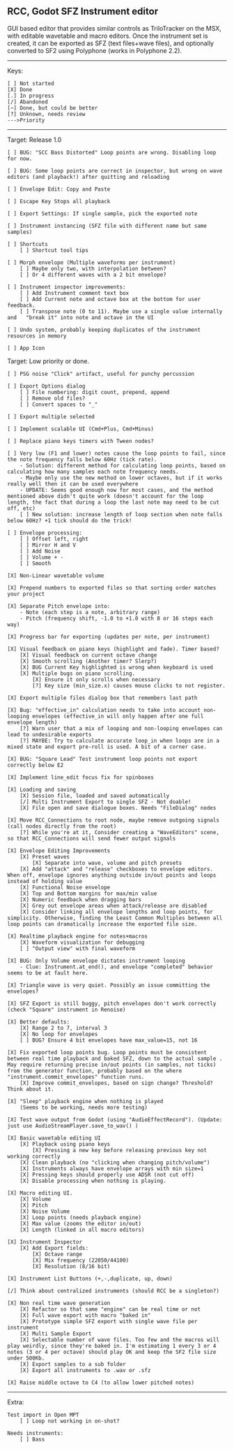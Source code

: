 

RCC, Godot SFZ Instrument editor 
-------------------------------------------------------------------------------
GUI based editor that provides similar controls as TriloTracker on the MSX, with editable wavetable and macro editors. Once the instrument set is created, it can be exported as SFZ (text files+wave files), and optionally converted to SF2 using Polyphone (works in Polyphone 2.2).

-------------------------------------------------------------------------------
Keys:

	[ ] Not started
	[X] Done
	[.] In progress
	[/] Abandoned
	[~] Done, but could be better
	[?] Unknown, needs review
	--->Priority
-------------------------------------------------------------------------------

Target: Release 1.0

	[ ] BUG: "SCC Bass Distorted" Loop points are wrong. Disabling loop for now.

	[ ] BUG: Some loop points are correct in inspector, but wrong on wave editors (and playback!) after quitting and reloading

	[ ] Envelope Edit: Copy and Paste

	[ ] Escape Key Stops all playback

	[ ] Export Settings: If single sample, pick the exported note

	[ ] Instrument instancing (SFZ file with different name but same samples)

	[ ] Shortcuts
		[ ] Shortcut tool tips

	[ ] Morph envelope (Multiple waveforms per instrument)
		[ ] Maybe only two, with interpolation between?
		[ ] Or 4 different waves with a 2 bit envelope?

	[ ] Instrument inspector improvements:
		[ ] Add Instrument comment text box
		[ ] Add Current note and octave box at the bottom for user feedback.
		[ ] Transpose note (0 to 11). Maybe use a single value internally and 	"break it" into note and octave in the UI

	[ ] Undo system, probably keeping duplicates of the instrument resources in memory

	[ ] App Icon


Target: Low priority or done.

	[ ] PSG noise "Click" artifact, useful for punchy percussion

	[ ] Export Options dialog
		[ ] File numbering: digit count, prepend, append
		[ ] Remove old files?
		[ ] Convert spaces to "_"

	[ ] Export multiple selected

	[ ] Implement scalable UI (Cmd+Plus, Cmd+Minus)

	[ ] Replace piano keys timers with Tween nodes?

	[ ] Very low (F1 and lower) notes cause the loop points to fail, since the note frequency falls below 60Hz (tick rate).
		- Solution: different method for calculating loop points, based on calculating how many samples each note frequency needs.
		- Maybe only use the new method on lower octaves, but if it works really well then it can be used everywhere
		- UPDATE: Seems good enough now for most cases, and the method mentioned above didn't quite work (doesn't account for the loop length, the fact that during a loop the last note may need to be cut off, etc)
		[ ] New solution: increase length of loop section when note falls below 60Hz? +1 tick should do the trick!

	[ ] Envelope processing:
		[ ] Offset left, right
		[ ] Mirror H and V
		[ ] Add Noise
		[ ] Volume + -
		[ ] Smooth

	[X] Non-Linear wavetable volume

	[X] Prepend numbers to exported files so that sorting order matches your project

	[X] Separate Pitch envelope into:
		- Note (each step is a note, arbitrary range)
		- Pitch (frequency shift, -1.0 to +1.0 with 8 or 16 steps each way)

	[X] Progress bar for exporting (updates per note, per instrument)

	[X] Visual feedback on piano keys (highlight and fade). Timer based?
		[X] Visual feedback on current octave change
		[X] Smooth scrolling (Another timer? Slerp?)
		[X] BUG Current Key highlighted is wrong when keyboard is used
		[X] Multiple bugs on piano scrolling.
			[X] Ensure it only scrolls when necessary
			[?] Key size (min_size.x) causes mouse clicks to not register.

	[X] Export multiple files dialog box that remembers last path

	[X] Bug: "effective_in" calculation needs to take into account non-looping envelopes (effective_in will only happen after one full envelope length)
		[?] Warn user that a mix of looping and non-looping envelopes can lead to undesirable exports
		[?] MAYBE: Try to calculate accurate loop_in when loops are in a mixed state and export pre-roll is used. A bit of a corner case.

	[X] BUG: "Square Lead" Test instrument loop points not export correctly below E2

	[X] Implement line_edit focus fix for spinboxes 

	[X] Loading and saving
		[X] Session file, loaded and saved automatically
		[/] Multi Instrument Export to single SFZ - Not doable!
		[X] File open and save dialogue boxes. Needs "FileDialog" nodes

	[X] Move RCC_Connections to root node, maybe remove outgoing signals (call nodes directly from the root)
		[?] While you're at it, Consider creating a "WaveEditors" scene, so that RCC_Connections will send fewer output signals

	[X] Envelope Editing Improvements
		[X] Preset waves
			[X] Separate into wave, volume and pitch presets
		[X] Add "attack" and "release" checkboxes to envelope editors. When off, envelope ignores anything outside in/out points and loops instead of holding value
		[X] Functional Noise envelope
		[X] Top and Bottom margins for max/min value
		[X] Numeric feedback when dragging bars
		[X] Grey out envelope areas when attack/release are disabled
		[X] Consider linking all envelope lengths and loop points, for simplicity. Otherwise, finding the Least Common Multiples between all loop points can dramatically increase the exported file size.

	[X] Realtime playback engine for notes+macros
		[X] Waveform visualization for debugging
		[ ] "Output view" with final waveform

	[X] BUG: Only Volume envelope dictates instrument looping
		- Clue: Instrument.at_end(), and envelope "completed" behavior seems to be at fault here.

	[X] Triangle wave is very quiet. Possibly an issue committing the envelopes?

	[X] SFZ Export is still buggy, pitch envelopes don't work correctly (check "Square" instrument in Renoise)

	[X] Better defaults:
		[X] Range 2 to 7, interval 3
		[X] No loop for envelopes
		[ ] BUG? Ensure 4 bit envelopes have max_value=15, not 16

	[X] Fix exported loop points bug. Loop points must be consistent between real time playback and baked SFZ, down to the actual sample . May require returning precise in/out points (in samples, not ticks) from the generator function, probably based on the where "instrument.commit_envelopes" function runs.	
		[X] Improve commit_envelopes, based on sign change? Threshold? Think about it.

	[X] "Sleep" playback engine when nothing is played
		(Seems to be working, needs more testing)

	[X] Test wave output from Godot (using "AudioEffectRecord"). (Update: just use AudioStreamPlayer.save_to_wav() )

	[X] Basic wavetable editing UI
		[X] Playback using piano keys
			[X] Pressing a new key before releasing previous key not working correctly
		[X] Clean playback (no "clicking when changing pitch/volume")
		[X] Instruments always have envelope arrays with min size=1
		[X] Pressing keys should properly use ADSR (not cut off)
		[X] Disable processing when nothing is playing.

	[X] Macro editing UI.
		[X] Volume
		[X] Pitch
		[X] Noise Volume
		[X] Loop points (needs playback engine)
		[X] Max value (zooms the editor in/out)
		[X] Length (linked in all macro editors)

	[X] Instrument Inspector
		[X] Add Export fields:
			[X] Octave range
			[X] Mix frequency (22050/44100)
			[X] Resolution (8/16 bit)

	[X] Instrument List Buttons (+,-,duplicate, up, down)

	[/] Think about centralized instruments (should RCC be a singleton?)

	[X] Non real time wave generation
		[X] Refactor so that same "engine" can be real time or not
		[X] Full wave export with macro "baked in"
		[X] Prototype simple SFZ export with single wave file per instrument
		[X] Multi Sample Export
		[X] Selectable number of wave files. Too few and the macros will play weirdly, since they're baked in. I'm estimating 1 every 3 or 4 notes (3 or 4 per octave) should play OK and keep the SF2 file size under 500Kb.
		[X] Export samples to a sub folder
		[X] Export all instruments to .wav or .sfz

	[X] Raise middle octave to C4 (to allow lower pitched notes)

-------------------------------------------------------------------------------

Extra:

	Test import in Open MPT
		[ ] Loop not working in on-shot?

	Needs instruments:
		[ ] Bass 

